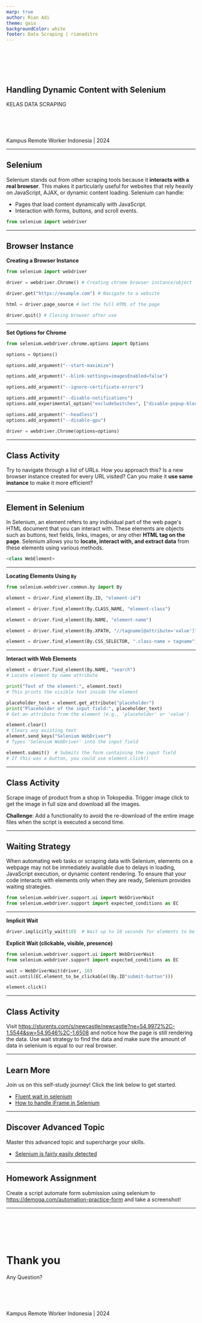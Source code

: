 ```yaml
---
marp: true
author: Rian Adi
theme: gaia
backgroundColor: white
footer: Data Scraping | rianaditro
---
```

<!-- _backgroundColor: grey -->
<!-- _color: white -->
<!-- _paginate: skip -->
<br>
<br>
<br>
<br>

## Handling Dynamic Content with Selenium
KELAS DATA SCRAPING
<!-- <br> -->
<br>
<br>
<br>

Kampus Remote Worker Indonesia | 2024

---
<!-- paginate: true -->
## Selenium
Selenium stands out from other scraping tools  because it **interacts with a real browser**. This makes it particularly useful for websites that rely heavily on JavaScript, AJAX, or dynamic content loading. Selenium can handle:
- Pages that load content dynamically with JavaScript.
- Interaction with forms, buttons, and scroll events.

```python
from selenium import webdriver
```

---
## Browser Instance
**Creating a Browser Instance**
```python
from selenium import webdriver

driver = webdriver.Chrome() # Creating chrome browser instance/object

driver.get("https://example.com") # Navigate to a website

html = driver.page_source # Get the full HTML of the page

driver.quit() # Closing browser after use
```
---
**Set Options for Chrome**
```python
from selenium.webdriver.chrome.options import Options

options = Options()

options.add_argument("--start-maximize")

options.add_argument("--blink-settings=imagesEnabled=false")

options.add_argument("--ignore-certificate-errors")

options.add_argument("--disable-notifications")
options.add_experimental_option("excludeSwitches", ["disable-popup-blocking"])

options.add_argument("--headless")
options.add_argument("--disable-gpu")

driver = webdriver.Chrome(options=options)
```
---
## Class Activity
Try to navigate through a list of URLs. How you approach this? Is a new browser instance created for every URL visited? Can you make it **use same instance** to make it more efficient?

---
## Element in Selenium
In Selenium, an element refers to any individual part of the web page's HTML document that you can interact with. These elements are objects such as buttons, text fields, links, images, or any other **HTML tag on the page**. Selenium allows you to **locate, interact with, and extract data** from these elements using various methods.

```python
<class WebElement>
```
---
**Locating Elements Using `By`**
```python
from selenium.webdriver.common.by import By

element = driver.find_element(By.ID, "element-id")  

element = driver.find_element(By.CLASS_NAME, "element-class")  

element = driver.find_element(By.NAME, "element-name")  

element = driver.find_element(By.XPATH, "//tagname[@attribute='value']")  

element = driver.find_element(By.CSS_SELECTOR, ".class-name > tagname")  
```
---
**Interact with Web Elements**
```python
element = driver.find_element(By.NAME, "search")  
# Locate element by name attribute

print("Text of the element:", element.text)  
# This prints the visible text inside the element

placeholder_text = element.get_attribute("placeholder")
print("Placeholder of the input field:", placeholder_text) 
# Get an attribute from the element (e.g., 'placeholder' or 'value')

element.clear()  
# Clears any existing text
element.send_keys("Selenium WebDriver")  
# Types 'Selenium WebDriver' into the input field

element.submit()  # Submits the form containing the input field
# If this was a button, you could use element.click()
```
---
## Class Activity
Scrape image of product from a shop in Tokopedia. Trigger image click to get the image in full size and download all the images.

**Challenge**: Add a functionality to avoid the re-download of the entire image files when the script is executed a second time.

---
## Waiting Strategy
When automating web tasks or scraping data with Selenium, elements on a webpage may not be immediately available due to delays in loading, JavaScript execution, or dynamic content rendering. To ensure that your code interacts with elements only when they are ready, Selenium provides waiting strategies.

```python
from selenium.webdriver.support.ui import WebDriverWait
from selenium.webdriver.support import expected_conditions as EC
```
---
**Implicit Wait**
```python
driver.implicitly_wait(10)  # Wait up to 10 seconds for elements to be present
```
**Explicit Wait (clickable, visible, presence)**
```python
from selenium.webdriver.support.ui import WebDriverWait
from selenium.webdriver.support import expected_conditions as EC

wait = WebDriverWait(driver, 10)
wait.until(EC.element_to_be_clickable((By.ID"submit-button")))

element.click()
```
---
## Class Activity
Visit https://sturents.com/s/newcastle/newcastle?ne=54.9972%2C-1.5544&sw=54.9546%2C-1.6508 and notice how the page is still rendering the data. Use wait strategy to find the data and make sure the amount of data in selenium is equal to our real browser.

---
## Learn More
Join us on this self-study journey! Click the link below to get started.
- [Fluent wait in selenium](https://www.youtube.com/watch?v=L9wThGzzbMA)
- [How to handle iFrame in Selenium](https://www.browserstack.com/guide/handling-frames-in-selenium)

---
## Discover Advanced Topic
Master this advanced topic and supercharge your skills.
- [Selenium is fairly easily detected](https://stackoverflow.com/a/68895614/23418303)

---
## Homework Assignment
Create a script automate form submission using selenium to https://demoqa.com/automation-practice-form and take a screenshot!

---
<!-- _backgroundColor: grey -->
<!-- _color: white -->
<!-- _paginate: false -->
<br>
<br>
<br>
<br>

# Thank you
Any Question?
<!-- <br> -->
<br>
<br>
<br>

Kampus Remote Worker Indonesia | 2024

